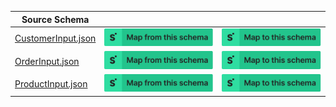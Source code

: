 | Source Schema                                                                                                                  |                                                                                                                                                                                                                                                                                                                  |                                                                                                                                                                                                                                                                                                            |
| ------------------------------------------------------------------------------------------------------------------------------ | ---------------------------------------------------------------------------------------------------------------------------------------------------------------------------------------------------------------------------------------------------------------------------------------------------------------- | ---------------------------------------------------------------------------------------------------------------------------------------------------------------------------------------------------------------------------------------------------------------------------------------------------------- |
| [CustomerInput.json](https://raw.githubusercontent.com/Stedi/registry/main/schemas/shopify/graphql/2022-01/CustomerInput.json) | [![Map from this schema](/images/MapFromThisSchema.svg)](https://terminal.stedi.com/mappings/import?name=Mapping%20from%20Shopify's%20CustomerInput%20schema&referrer=registry-repo&source_json_schema=https://raw.githubusercontent.com/Stedi/registry/main/schemas/shopify/graphql/2022-01/CustomerInput.json) | [![Map to this schema](/images/MapToThisSchema.svg)](https://terminal.stedi.com/mappings/import?name=Mapping%20to%20Shopify's%20CustomerInput%20schema&referrer=registry-repo&target_json_schema=https://raw.githubusercontent.com/Stedi/registry/main/schemas/shopify/graphql/2022-01/CustomerInput.json) |
| [OrderInput.json](https://raw.githubusercontent.com/Stedi/registry/main/schemas/shopify/graphql/2022-01/OrderInput.json)       | [![Map from this schema](/images/MapFromThisSchema.svg)](https://terminal.stedi.com/mappings/import?name=Mapping%20from%20Shopify's%20OrderInput%20schema&referrer=registry-repo&source_json_schema=https://raw.githubusercontent.com/Stedi/registry/main/schemas/shopify/graphql/2022-01/OrderInput.json)       | [![Map to this schema](/images/MapToThisSchema.svg)](https://terminal.stedi.com/mappings/import?name=Mapping%20to%20Shopify's%20OrderInput%20schema&referrer=registry-repo&target_json_schema=https://raw.githubusercontent.com/Stedi/registry/main/schemas/shopify/graphql/2022-01/OrderInput.json)       |
| [ProductInput.json](https://raw.githubusercontent.com/Stedi/registry/main/schemas/shopify/graphql/2022-01/ProductInput.json)   | [![Map from this schema](/images/MapFromThisSchema.svg)](https://terminal.stedi.com/mappings/import?name=Mapping%20from%20Shopify's%20ProductInput%20schema&referrer=registry-repo&source_json_schema=https://raw.githubusercontent.com/Stedi/registry/main/schemas/shopify/graphql/2022-01/ProductInput.json)   | [![Map to this schema](/images/MapToThisSchema.svg)](https://terminal.stedi.com/mappings/import?name=Mapping%20to%20Shopify's%20ProductInput%20schema&referrer=registry-repo&target_json_schema=https://raw.githubusercontent.com/Stedi/registry/main/schemas/shopify/graphql/2022-01/ProductInput.json)   |